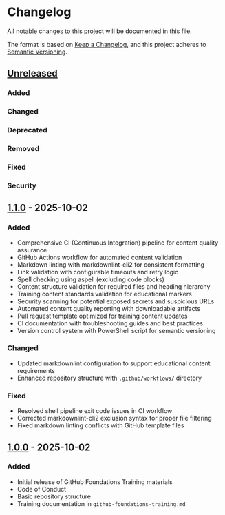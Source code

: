 # Changelog

All notable changes to this project will be documented in this file.

The format is based on [Keep a Changelog](https://keepachangelog.com/en/1.0.0/),
and this project adheres to [Semantic Versioning](https://semver.org/spec/v2.0.0.html).

## [Unreleased]

### Added

### Changed

### Deprecated

### Removed

### Fixed

### Security

## [1.1.0] - 2025-10-02

### Added

- Comprehensive CI (Continuous Integration) pipeline for content quality assurance
- GitHub Actions workflow for automated content validation
- Markdown linting with markdownlint-cli2 for consistent formatting
- Link validation with configurable timeouts and retry logic
- Spell checking using aspell (excluding code blocks)
- Content structure validation for required files and heading hierarchy
- Training content standards validation for educational markers
- Security scanning for potential exposed secrets and suspicious URLs
- Automated content quality reporting with downloadable artifacts
- Pull request template optimized for training content updates
- CI documentation with troubleshooting guides and best practices
- Version control system with PowerShell script for semantic versioning

### Changed

- Updated markdownlint configuration to support educational content requirements
- Enhanced repository structure with `.github/workflows/` directory

### Fixed

- Resolved shell pipeline exit code issues in CI workflow
- Corrected markdownlint-cli2 exclusion syntax for proper file filtering
- Fixed markdown linting conflicts with GitHub template files

## [1.0.0] - 2025-10-02

### Added

- Initial release of GitHub Foundations Training materials
- Code of Conduct
- Basic repository structure
- Training documentation in `github-foundations-training.md`

[Unreleased]: https://github.com/kamakiJr/GitHub-Foundations-Training/compare/v1.1.0...HEAD
[1.1.0]: https://github.com/kamakiJr/GitHub-Foundations-Training/releases/tag/v1.1.0
[1.0.0]: https://github.com/kamakiJr/GitHub-Foundations-Training/releases/tag/v1.0.0